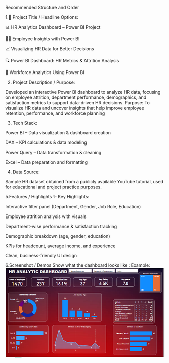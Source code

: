Recommended Structure and Order

1.🔸 Project Title / Headline Options:

📊 HR Analytics Dashboard – Power BI Project

🧑‍💼 Employee Insights with Power BI

📈 Visualizing HR Data for Better Decisions

🔍 Power BI Dashboard: HR Metrics & Attrition Analysis

💼 Workforce Analytics Using Power BI

2. Project Description / Purpose:

Developed an interactive Power BI dashboard to analyze HR data, focusing on employee attrition, department performance, demographics, and satisfaction metrics to support data-driven HR decisions.
Purpose: To visualize HR data and uncover insights that help improve employee retention, performance, and workforce planning

3. Tech Stack:

Power BI – Data visualization & dashboard creation

DAX – KPI calculations & data modeling

Power Query – Data transformation & cleaning

Excel – Data preparation and formatting

4. Data Source:

Sample HR dataset obtained from a publicly available YouTube tutorial, used for educational and project practice purposes.

5.Features / Highlights ✨ Key Highlights:

Interactive filter panel (Department, Gender, Job Role, Education)

Employee attrition analysis with visuals

Department-wise performance & satisfaction tracking

Demographic breakdown (age, gender, education)

KPIs for headcount, average income, and experience

Clean, business-friendly UI design

6.Screenshot / Demos Show what the dashboard looks like : Example:![Dashboard preview](https://github.com/adi2026/HR-Analytics-Dashboard/blob/main/HR%20Analytic_dashboardScreenshot%20.png)
